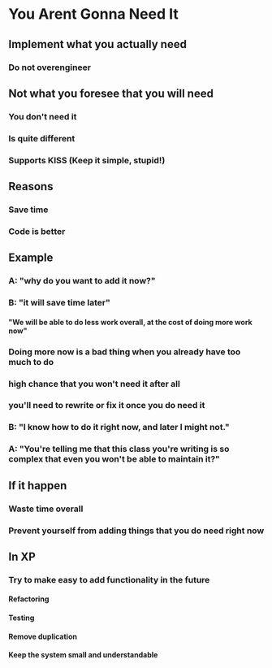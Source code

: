 # You Arent Gonna Need It

## Implement what you actually need
### Do not overengineer

## Not what you foresee that you will need
### You don't need it
### Is quite different
### Supports KISS (Keep it simple, stupid!)

## Reasons
### Save time
### Code is better

## Example
### A: "why do you want to add it now?"
### B: "it will save time later"
#### "We will be able to do less work overall, at the cost of doing more work now"
### Doing more now is a bad thing when you already have too much to do
### high chance that you won't need it after all
### you'll need to rewrite or fix it once you do need it
### B: "I know how to do it right now, and later I might not."
### A: "You're telling me that this class you're writing is so complex that even you won't be able to maintain it?"

## If it happen
### Waste time overall
### Prevent yourself from adding things that you do need right now

## In XP
### Try to make easy to add functionality in the future
#### Refactoring
#### Testing
#### Remove duplication
#### Keep the system small and understandable